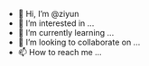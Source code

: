 - 👋 Hi, I’m @ziyun
- 👀 I’m interested in ...
- 🌱 I’m currently learning ...
- 💞️ I’m looking to collaborate on ...
- 📫 How to reach me ...

<!---
ziyun777s/ziyun777s is a ✨ special ✨ repository because its `README.md` (this file) appears on your GitHub profile.
You can click the Preview link to take a look at your changes.
--->
